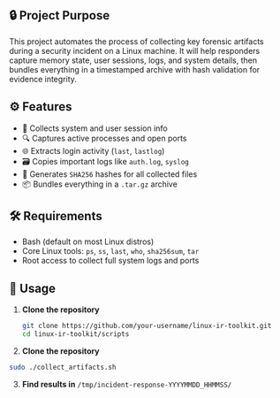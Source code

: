 ## 🔒 Project Purpose

This project automates the process of collecting key forensic artifacts during a security incident on a Linux machine. It will help responders capture memory state, user sessions, logs, and system details, then bundles everything in a timestamped archive with hash validation for evidence integrity.



## ⚙️ Features

- 📌 Collects system and user session info
- 🔍 Captures active processes and open ports
- 🌐 Extracts login activity (`last`, `lastlog`)
- 🗃️ Copies important logs like `auth.log`, `syslog`
- 🔐 Generates `SHA256` hashes for all collected files
- 📦 Bundles everything in a `.tar.gz` archive



## 🛠️ Requirements

- Bash (default on most Linux distros)
- Core Linux tools: `ps`, `ss`, `last`, `who`, `sha256sum`, `tar`
- Root access to collect full system logs and ports

## 🚀 Usage

1. **Clone the repository**  
   ```bash
   git clone https://github.com/your-username/linux-ir-toolkit.git
   cd linux-ir-toolkit/scripts
   ```

2. **Clone the repository**
  ```bash
  sudo ./collect_artifacts.sh
```

3. **Find results in** ```/tmp/incident-response-YYYYMMDD_HHMMSS/```

   

